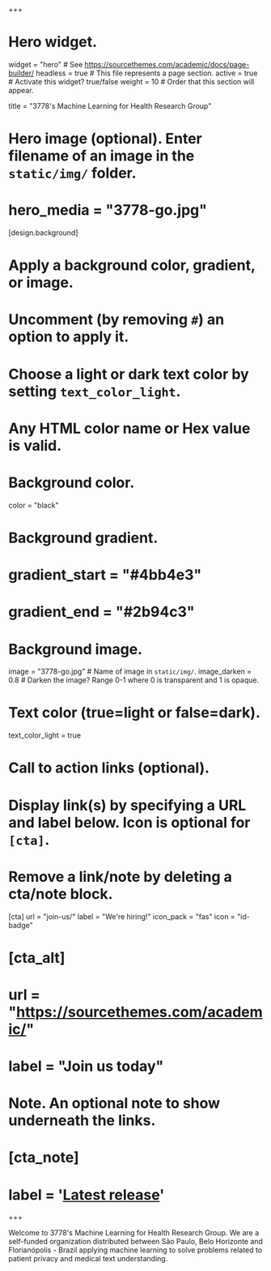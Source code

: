 +++
# Hero widget.
widget = "hero"  # See https://sourcethemes.com/academic/docs/page-builder/
headless = true  # This file represents a page section.
active = true  # Activate this widget? true/false
weight = 10  # Order that this section will appear.

title = "3778's Machine Learning for Health Research Group"

# Hero image (optional). Enter filename of an image in the `static/img/` folder.
# hero_media = "3778-go.jpg"

[design.background]
  # Apply a background color, gradient, or image.
  #   Uncomment (by removing `#`) an option to apply it.
  #   Choose a light or dark text color by setting `text_color_light`.
  #   Any HTML color name or Hex value is valid.

  # Background color.
  color = "black"
  
  # Background gradient.
  # gradient_start = "#4bb4e3"
  # gradient_end = "#2b94c3"
  
  # Background image.
  image = "3778-go.jpg"  # Name of image in `static/img/`.
  image_darken = 0.8 # Darken the image? Range 0-1 where 0 is transparent and 1 is opaque.

  # Text color (true=light or false=dark).
  text_color_light = true

# Call to action links (optional).
#   Display link(s) by specifying a URL and label below. Icon is optional for `[cta]`.
#   Remove a link/note by deleting a cta/note block.
[cta]
  url = "join-us/"
  label = "We're hiring!"
  icon_pack = "fas"
  icon = "id-badge"
  
# [cta_alt]
#   url = "https://sourcethemes.com/academic/"
#   label = "Join us today"

# Note. An optional note to show underneath the links.
# [cta_note]
#   label = '<a class="js-github-release" href="https://sourcethemes.com/academic/updates" data-repo="gcushen/hugo-academic">Latest release<!-- V --></a>'
+++

Welcome to 3778's Machine Learning for Health Research Group. We are a self-funded organization distributed between São Paulo, Belo Horizonte and Florianópolis - Brazil applying machine learning to solve problems related to patient privacy and medical text understanding.
